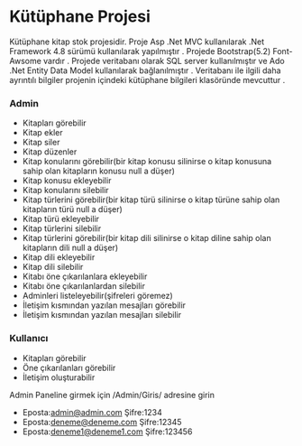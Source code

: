 # Kütüphane Projesi
Kütüphane kitap stok projesidir.  Proje Asp .Net MVC kullanılarak .Net Framework 4.8 sürümü kullanılarak yapılmıştır . Projede Bootstrap(5.2) Font-Awsome vardır . Projede veritabanı olarak SQL server kullanılmıştır ve Ado .Net Entity Data Model kullanılarak bağlanılmıştır
. Veritabanı ile ilgili daha ayrıntılı bilgiler projenin içindeki kütüphane bilgileri klasöründe mevcuttur . 

### Admin

- Kitapları görebilir
- Kitap ekler
- Kitap siler
- Kitap düzenler
- Kitap konularını görebilir(bir kitap konusu silinirse o kitap konusuna sahip olan kitapların konusu null a düşer)
- Kitap konusu ekleyebilir
- Kitap konularını silebilir
- Kitap türlerini görebilir(bir kitap türü silinirse o kitap türüne sahip olan kitapların türü null a düşer)
- Kitap türü ekleyebilir
- Kitap türlerini silebilir
- Kitap türlerini görebilir(bir kitap dili silinirse o kitap diline sahip olan kitapların dili null a düşer)
- Kitap dili ekleyebilir
- Kitap dili silebilir
- Kitabı öne çıkarılanlara ekleyebilir
- Kitabı öne çıkarılanlardan silebilir
- Adminleri listeleyebilir(şifreleri göremez)
- İletişim kısmından yazılan mesajları görebilir
- İletişim kısmından yazılan mesajları silebilir

### Kullanıcı

- Kitapları görebilir
- Öne çıkarılanları görebilir
- İletişim oluşturabilir

Admin Paneline girmek için /Admin/Giris/ adresine girin

- Eposta:admin@admin.com 		Şifre:1234
- Eposta:deneme@deneme.com 	Şifre:12345
- Eposta:deneme1@deneme1.com 	Şifre:123456



